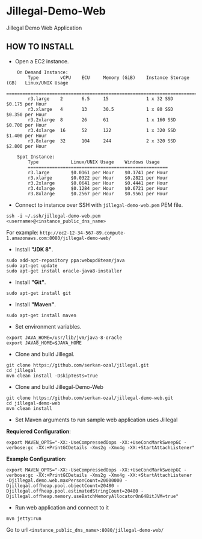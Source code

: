 Jillegal-Demo-Web
=================

Jillegal Demo Web Application

HOW TO INSTALL
--------------

* Open a EC2 instance. 

```
	On Demand Instance:
		Type		vCPU	ECU		Memory (GiB)	Instance Storage (GB)	Linux/UNIX Usage
		====================================================================================
		r3.large	2		6.5		15				1 x 32 SSD				$0.175 per Hour
		r3.xlarge	4		13		30.5			1 x 80 SSD				$0.350 per Hour
		r3.2xlarge	8		26		61				1 x 160 SSD				$0.700 per Hour
		r3.4xlarge	16		52		122				1 x 320 SSD				$1.400 per Hour
		r3.8xlarge	32		104		244				2 x 320 SSD				$2.800 per Hour
							
	Spot Instance:
		Type			Linux/UNIX Usage	Windows Usage
		====================================================
		r3.large		$0.0161 per Hour	$0.1741 per Hour
		r3.xlarge		$0.0322 per Hour	$0.2821 per Hour
		r3.2xlarge		$0.0641 per Hour	$0.4441 per Hour
		r3.4xlarge		$0.1284 per Hour	$0.6721 per Hour
		r3.8xlarge		$0.2567 per Hour	$0.9561 per Hour
```

* Connect to instance over SSH with `jillegal-demo-web.pem` PEM file.

```
ssh -i ~/.ssh/jillegal-demo-web.pem <username>@<instance_public_dns_name>
``` 
	
For example: `http://ec2-12-34-567-89.compute-1.amazonaws.com:8080/jillegal-demo-web/`
		
* Install **"JDK 8"**.

```
sudo add-apt-repository ppa:webupd8team/java
sudo apt-get update
sudo apt-get install oracle-java8-installer
```

* Install **"Git"**.

```
sudo apt-get install git
```

* Install **"Maven"**. 

```
sudo apt-get install maven
```

* Set environment variables.

```
export JAVA_HOME=/usr/lib/jvm/java-8-oracle
export JAVA8_HOME=$JAVA_HOME
```

* Clone and build Jillegal.

```	
git clone https://github.com/serkan-ozal/jillegal.git
cd jillegal
mvn clean install -DskipTests=true
```

* Clone and build Jillegal-Demo-Web

```
git clone https://github.com/serkan-ozal/jillegal-demo-web.git
cd jillegal-demo-web
mvn clean install	
```

* Set Maven arguments to run sample web application uses Jillegal

**Requiered Configuration**:
```
export MAVEN_OPTS="-XX:-UseCompressedOops -XX:+UseConcMarkSweepGC -verbose:gc -XX:+PrintGCDetails -Xms2g -Xmx4g -XX:+StartAttachListener" 
```
  
**Example Configuration**:
```
export MAVEN_OPTS="-XX:-UseCompressedOops -XX:+UseConcMarkSweepGC -verbose:gc -XX:+PrintGCDetails -Xms2g -Xmx4g -XX:+StartAttachListener -Djillegal.demo.web.maxPersonCount=20000000 -Djillegal.offheap.pool.objectCount=20480 -Djillegal.offheap.pool.estimatedStringCount=20480 -Djillegal.offheap.memory.useBatchMemoryAllocatorOn64BitJVM=true"
```
  
* Run web application and connect to it

```
mvn jetty:run
```

Go to url `<instance_public_dns_name>:8080/jillegal-demo-web/`

